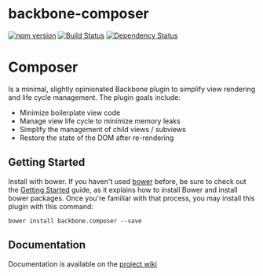 backbone-composer
====================

[![npm version](https://badge.fury.io/js/backbone.composer.svg)](http://badge.fury.io/js/backbone.composer)
[![Build Status](https://secure.travis-ci.org/nnance/backbone-composer.png?branch=master)](http://travis-ci.org/nnance/backbone-composer)
[![Dependency Status](https://gemnasium.com/nnance/backbone-composer.svg)](https://gemnasium.com/nnance/backbone-composer)


# Composer

Is a minimal, slightly opinionated Backbone plugin to simplify view rendering and life cycle management.  The plugin goals include:
* Minimize boilerplate view code
* Manage view life cycle to minimize memory leaks
* Simplify the management of child views / subviews
* Restore the state of the DOM after re-rendering

## Getting Started

Install with bower.  If you haven't used [bower](#http://bower.io) before, be sure to check out the [Getting Started](http://bower.io/#getting-started) guide, as it explains how to install Bower and install bower packages. Once you're familiar with that process, you may install this plugin with this command:
```
bower install backbone.composer --save
```
## Documentation

Documentation is available on the [project wiki](https://github.com/nnance/backbone-composer/wiki)
